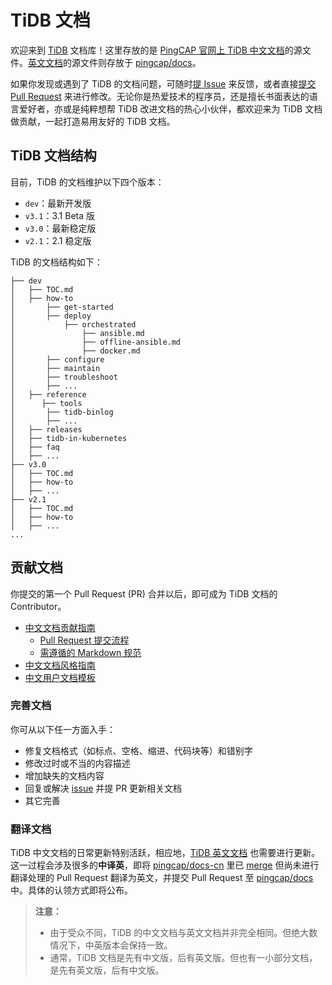 # TiDB 文档

欢迎来到 [TiDB](https://github.com/pingcap/tidb) 文档库！这里存放的是 [PingCAP 官网上 TiDB 中文文档](https://pingcap.com/docs-cn/)的源文件。[英文文档](https://pingcap.com/docs/)的源文件则存放于 [pingcap/docs](https://github.com/pingcap/docs)。

如果你发现或遇到了 TiDB 的文档问题，可随时[提 Issue](https://github.com/pingcap/docs-cn/issues/new/choose) 来反馈，或者直接[提交 Pull Request](/CONTRIBUTING.md#pull-request-提交流程) 来进行修改。无论你是热爱技术的程序员，还是擅长书面表达的语言爱好者，亦或是纯粹想帮 TiDB 改进文档的热心小伙伴，都欢迎来为 TiDB 文档做贡献，一起打造易用友好的 TiDB 文档。

## TiDB 文档结构

目前，TiDB 的文档维护以下四个版本：

- `dev`：最新开发版
- `v3.1`：3.1 Beta 版
- `v3.0`：最新稳定版
- `v2.1`：2.1 稳定版

TiDB 的文档结构如下：

```
├── dev
│   ├── TOC.md
│   ├── how-to
│       ├── get-started
│       ├── deploy
│           ├── orchestrated
│               ├── ansible.md
│               ├── offline-ansible.md
│               ├── docker.md
│       ├── configure
│       ├── maintain
│       ├── troubleshoot
│       ├── ...
│   ├── reference
│      ├── tools
│       ├── tidb-binlog
│       ├── ...
│   ├── releases
│   ├── tidb-in-kubernetes
│   ├── faq
│   ├── ...
├── v3.0
│   ├── TOC.md
│   ├── how-to
│   ├── ...
├── v2.1
│   ├── TOC.md
│   ├── how-to
│   ├── ...
...
```

## 贡献文档

你提交的第一个 Pull Request (PR) 合并以后，即可成为 TiDB 文档的 Contributor。

- [中文文档贡献指南](/CONTRIBUTING.md)
    - [Pull Request 提交流程](/CONTRIBUTING.md#pull-request-提交流程)
    - [需遵循的 Markdown 规范](/CONTRIBUTING.md#必须遵循的-markdownlint-规则)
- [中文文档风格指南](/resources/pingcap-style-guide-zh-v1.1.pdf)
- [中文用户文档模板](/resources/tidb-docs-template-zh-v1.0.pdf)

### 完善文档

你可从以下任一方面入手：

- 修复文档格式（如标点、空格、缩进、代码块等）和错别字
- 修改过时或不当的内容描述
- 增加缺失的文档内容
- 回复或解决 [issue](https://github.com/pingcap/docs-cn/issues?q=is%3Aopen+is%3Aissue) 并提 PR 更新相关文档
- 其它完善

### 翻译文档

TiDB 中文文档的日常更新特别活跃，相应地，[TiDB 英文文档](https://pingcap.com/docs/) 也需要进行更新。这一过程会涉及很多的**中译英**，即将 [pingcap/docs-cn](https://github.com/pingcap/docs) 里已 [merge](https://help.github.com/en/github/collaborating-with-issues-and-pull-requests/merging-a-pull-request) 但尚未进行翻译处理的 Pull Request 翻译为英文，并提交 Pull Request 至 [pingcap/docs](https://github.com/pingcap/docs) 中。具体的认领方式即将公布。

> **注意：**
>
> - 由于受众不同，TiDB 的中文文档与英文文档并非完全相同。但绝大数情况下，中英版本会保持一致。
> - 通常，TiDB 文档是先有中文版，后有英文版。但也有一小部分文档，是先有英文版，后有中文版。
